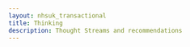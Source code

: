 ```yaml
---
layout: nhsuk_transactional
title: Thinking
description: Thought Streams and recommendations
---
```

